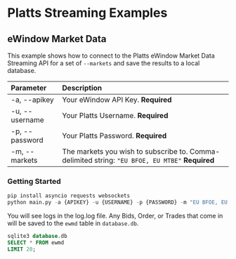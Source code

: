 # Platts Streaming Examples

## eWindow Market Data

This example shows how to connect to the Platts eWindow Market Data Streaming API for a set of `--markets` and save the results to a local database.

| Parameter      | Description                                                                                     |
| :------------- | :---------------------------------------------------------------------------------------------- |
| -a, --apikey   | Your eWindow API Key. **Required**                                                              |
| -u, --username | Your Platts Username. **Required**                                                              |
| -p, --password | Your Platts Password. **Required**                                                              |
| -m, --markets  | The markets you wish to subscribe to. Comma-delimited string: `"EU BFOE, EU MTBE"` **Required** |

### Getting Started

```python
pip install asyncio requests websockets
python main.py -a {APIKEY} -u {USERNAME} -p {PASSWORD} -m "EU BFOE, EU MTBE"
```

You will see logs in the log.log file. Any Bids, Order, or Trades that come in will be saved to the `ewmd` table in `database.db`.

```sql
sqlite3 database.db
SELECT * FROM ewmd
LIMIT 20;
```
